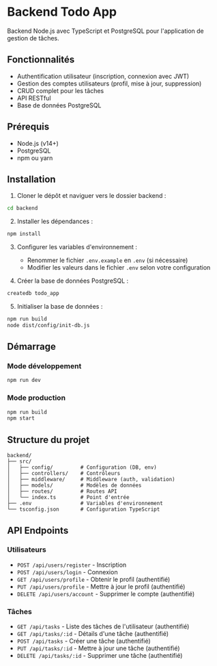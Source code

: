 # Backend Todo App

Backend Node.js avec TypeScript et PostgreSQL pour l'application de gestion de tâches.

## Fonctionnalités

- Authentification utilisateur (inscription, connexion avec JWT)
- Gestion des comptes utilisateurs (profil, mise à jour, suppression)
- CRUD complet pour les tâches
- API RESTful
- Base de données PostgreSQL

## Prérequis

- Node.js (v14+)
- PostgreSQL
- npm ou yarn

## Installation

1. Cloner le dépôt et naviguer vers le dossier backend :
```bash
cd backend
```

2. Installer les dépendances :
```bash
npm install
```

3. Configurer les variables d'environnement :
   - Renommer le fichier `.env.example` en `.env` (si nécessaire)
   - Modifier les valeurs dans le fichier `.env` selon votre configuration

4. Créer la base de données PostgreSQL :
```bash
createdb todo_app
```

5. Initialiser la base de données :
```bash
npm run build
node dist/config/init-db.js
```

## Démarrage

### Mode développement
```bash
npm run dev
```

### Mode production
```bash
npm run build
npm start
```

## Structure du projet

```
backend/
├── src/
│   ├── config/         # Configuration (DB, env)
│   ├── controllers/    # Contrôleurs
│   ├── middleware/     # Middleware (auth, validation)
│   ├── models/         # Modèles de données
│   ├── routes/         # Routes API
│   └── index.ts        # Point d'entrée
├── .env                # Variables d'environnement
└── tsconfig.json       # Configuration TypeScript
```

## API Endpoints

### Utilisateurs
- `POST /api/users/register` - Inscription
- `POST /api/users/login` - Connexion
- `GET /api/users/profile` - Obtenir le profil (authentifié)
- `PUT /api/users/profile` - Mettre à jour le profil (authentifié)
- `DELETE /api/users/account` - Supprimer le compte (authentifié)

### Tâches
- `GET /api/tasks` - Liste des tâches de l'utilisateur (authentifié)
- `GET /api/tasks/:id` - Détails d'une tâche (authentifié)
- `POST /api/tasks` - Créer une tâche (authentifié)
- `PUT /api/tasks/:id` - Mettre à jour une tâche (authentifié)
- `DELETE /api/tasks/:id` - Supprimer une tâche (authentifié)
